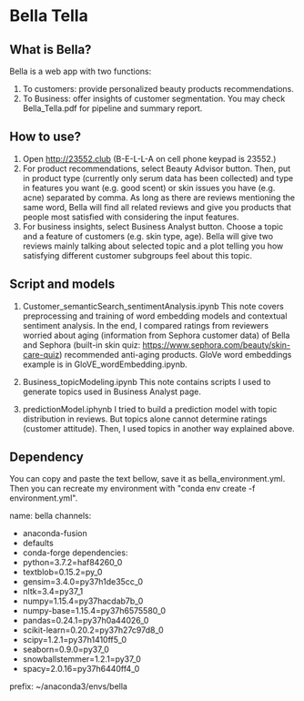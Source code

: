 # Bella Tella

## What is Bella?
Bella is a web app with two functions: 
1. To customers: provide personalized beauty products recommendations.
2. To Business: offer insights of customer segmentation.
You may check Bella_Tella.pdf for pipeline and summary report.

## How to use?
1. Open http://23552.club (B-E-L-L-A on cell phone keypad is 23552.)
2. For product recommendations, select Beauty Advisor button. Then, put in product type (currently only serum data has been collected) and type in features you want (e.g. good scent) or skin issues you have (e.g. acne) separated by comma. As long as there are reviews mentioning the same word, Bella will find all related reviews and give you products that people most satisfied with considering the input features.
3. For business insights, select Business Analyst button. Choose a topic and a feature of customers (e.g. skin type, age). Bella will give two reviews mainly talking about selected topic and a plot telling you how satisfying different customer subgroups feel about this topic.

## Script and models
1. Customer_semanticSearch_sentimentAnalysis.ipynb
This note covers preprocessing and training of word embedding models and contextual sentiment analysis. In the end, I compared ratings from reviewers worried about aging (information from Sephora customer data) of Bella and Sephora (built-in skin quiz: https://www.sephora.com/beauty/skin-care-quiz) recommended anti-aging products.
GloVe word embeddings example is in GloVE_wordEmbedding.ipynb.

2. Business_topicModeling.ipynb
This note contains scripts I used to generate topics used in Business Analyst page.

3. predictionModel.iphynb
I tried to build a prediction model with topic distribution in reviews. But topics alone cannot determine ratings (customer attitude). Then, I used topics in another way explained above.

## Dependency
You can copy and paste the text bellow, save it as bella_environment.yml. Then you can recreate my environment with "conda env create -f environment.yml".

name: bella
channels:
  - anaconda-fusion
  - defaults
  - conda-forge
dependencies:
  - python=3.7.2=haf84260_0
  - textblob=0.15.2=py_0
  - gensim=3.4.0=py37h1de35cc_0
  - nltk=3.4=py37_1
  - numpy=1.15.4=py37hacdab7b_0
  - numpy-base=1.15.4=py37h6575580_0
  - pandas=0.24.1=py37h0a44026_0
  - scikit-learn=0.20.2=py37h27c97d8_0
  - scipy=1.2.1=py37h1410ff5_0
  - seaborn=0.9.0=py37_0
  - snowballstemmer=1.2.1=py37_0
  - spacy=2.0.16=py37h6440ff4_0
  
prefix: ~/anaconda3/envs/bella

